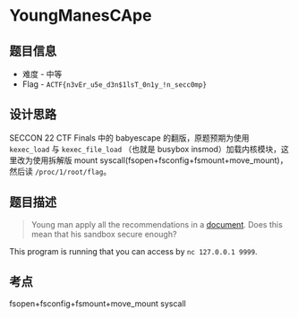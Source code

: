 # YoungManesCApe

## 题目信息

* 难度 - 中等
* Flag - `ACTF{n3vEr_u5e_d3n$1lsT_0n1y_!n_secc0mp}`

## 设计思路

SECCON 22 CTF Finals 中的 babyescape 的翻版，原题预期为使用 `kexec_load` 与 `kexec_file_load` （也就是 busybox insmod）加载内核模块，这里改为使用拆解版 mount syscall(fsopen+fsconfig+fsmount+move_mount)，然后读 `/proc/1/root/flag`。

## 题目描述

> Young man apply all the recommendations in a [document](https://docs.docker.com/engine/security/seccomp/). Does this mean that his sandbox secure enough? 

This program is running that you can access by `nc 127.0.0.1 9999`.

## 考点

fsopen+fsconfig+fsmount+move_mount syscall
